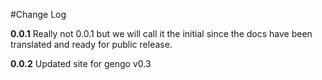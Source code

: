 #Change Log

**0.0.1**
Really not 0.0.1 but we will call it the initial since the docs have been translated and ready for public release.

**0.0.2**
Updated site for gengo v0.3